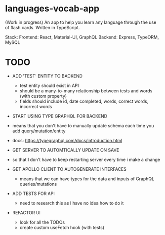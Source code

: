 # languages-vocab-app

(Work in progress)
An app to help you learn any language through the use of flash cards. Written in TypeScript.

Stack:
Frontend: React, Material-UI, GraphQL
Backend: Express, TypeORM, MySQL

# TODO

- ADD 'TEST' ENTITY TO BACKEND

  - test entity should exist in API
  - should be a many-to-many relationship between tests and words (with custom property)
  - fields should include id, date completed, words, correct words, incorrect words

- START USING TYPE GRAPHQL FOR BACKEND
- means that you don't have to manually update schema each time you add query/mutation/entity
- docs: https://typegraphql.com/docs/introduction.html

- GET SERVER TO AUTOMTICALLY UPDATE ON SAVE
- so that I don't have to keep restarting server every time i make a change

- GET APOLLO CLIENT TO AUTOGENERATE INTERFACES

  - means that we can have types for the data and inputs of GraphQL queries/mutations

- ADD TESTS FOR API

  - need to research this as I have no idea how to do it

- REFACTOR UI
  - look for all the TODOs
  - create custom useFetch hook (with tests)
